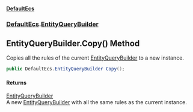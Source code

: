 #### [DefaultEcs](./index.md 'index')
### [DefaultEcs](./DefaultEcs.md 'DefaultEcs').[EntityQueryBuilder](./DefaultEcs-EntityQueryBuilder.md 'DefaultEcs.EntityQueryBuilder')
## EntityQueryBuilder.Copy() Method
Copies all the rules of the current [EntityQueryBuilder](./DefaultEcs-EntityQueryBuilder.md 'DefaultEcs.EntityQueryBuilder') to a new instance.  
```csharp
public DefaultEcs.EntityQueryBuilder Copy();
```
#### Returns
[EntityQueryBuilder](./DefaultEcs-EntityQueryBuilder.md 'DefaultEcs.EntityQueryBuilder')  
A new [EntityQueryBuilder](./DefaultEcs-EntityQueryBuilder.md 'DefaultEcs.EntityQueryBuilder') with all the same rules as the current instance.  
